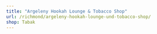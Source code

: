 ```yaml
---
title: "Argeleny Hookah Lounge & Tobacco Shop"
url: /richmond/argeleny-hookah-lounge-und-tobacco-shop/
shop: Tabak
---
```

